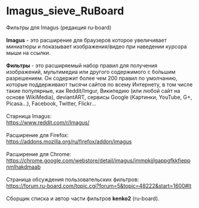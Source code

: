 # Imagus_sieve_RuBoard<br>
Фильтры для Imagus (редакция ru-board)<br>
<br>
<b>Imagus</b> - это расширение для браузеров которое увеличивает миниатюры и показывает изображения/видео при наведении курсора мыши на ссылки.<br>
<br>
<b>Фильтры</b> - это расширяемый набор правил для получения изображений, мультимедиа или другого содержимого с бо́льшим разрешением. Он содержит более чем 200 правил по умолчанию, которые поддерживают тысячи сайтов по всему Интернету, в том числе такие популярные, как Reddit/Imgur, Википедию (или любой сайт на основе WikiMedia), deviantART, сервисы Google (Картинки, YouTube, G+, Picasa...), Facebook, Twitter, Flickr...<br>
<br>
Старница Imagus:<br>
https://www.reddit.com/r/Imagus/
<br>
<br>
Расширение для Firefox:<br>
https://addons.mozilla.org/ru/firefox/addon/imagus
<br>
<br>
Расширение для Chrome:<br>
https://chrome.google.com/webstore/detail/imagus/immpkjjlgappgfkkfieppnmlhakdmaab
<br>
<br>
Страница обсуждения пользовательских фильтров:<br>
https://forum.ru-board.com/topic.cgi?forum=5&topic=48222&start=1600#lt
<br>
<br>
Сборщик списка и автор части фильтров <b>kenko2</b> (ru-board).
